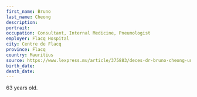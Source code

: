 ```yaml
---
first_name: Bruno
last_name: Cheong
description: 
portrait: 
occupation: Consultant, Internal Medicine, Pneumologist
employer: Flacq Hospital
city: Centre de Flacq
province: Flacq
country: Mauritius
source: https://www.lexpress.mu/article/375883/deces-dr-bruno-cheong-un-vibrant-hommage
birth_date: 
death_date: 
---
```


63 years old.